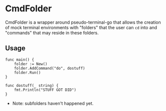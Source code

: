 # CmdFolder
CmdFolder is a wrapper around pseudo-terminal-go that allows the creation of mock terminal environments with "folders" that the user can `cd` into and "commands" that may reside in these folders.

## Usage

```
func main() {
	folder := New()
	folder.AddCommand("do", dostuff)
	folder.Run()
}

func dostuff(_ string) {
	fmt.Println("STUFF GOT DID")
}
```

* Note: subfolders haven't happened yet.
